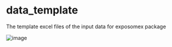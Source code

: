 # data_template
The template excel files of the input data for exposomex package

![image](https://user-images.githubusercontent.com/108805912/210121916-73bf4ddb-2add-4578-aef9-f1e87ea157c9.png)
